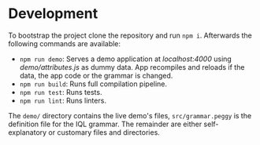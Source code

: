 # Development

To bootstrap the project clone the repository and run `npm i`. Afterwards the following commands are available:

- `npm run demo`: Serves a demo application at _localhost:4000_ using _demo/attributes.js_ as dummy data. App recompiles and reloads if the data, the app code or the grammar is changed.
- `npm run build`: Runs full compilation pipeline.
- `npm run test`: Runs tests.
- `npm run lint`: Runs linters.

The `demo/` directory contains the live demo's files, `src/grammar.peggy` is the definition file for the IQL grammar. The remainder are either self-explanatory or customary files and directories.
